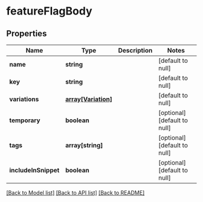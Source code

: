 # featureFlagBody

## Properties
Name | Type | Description | Notes
------------ | ------------- | ------------- | -------------
**name** | **string** |  | [default to null]
**key** | **string** |  | [default to null]
**variations** | [**array[Variation]**](Variation.md) |  | [default to null]
**temporary** | **boolean** |  | [optional] [default to null]
**tags** | **array[string]** |  | [optional] [default to null]
**includeInSnippet** | **boolean** |  | [optional] [default to null]

[[Back to Model list]](../README.md#documentation-for-models) [[Back to API list]](../README.md#documentation-for-api-endpoints) [[Back to README]](../README.md)


